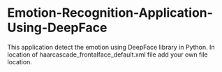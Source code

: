 # Emotion-Recognition-Application-Using-DeepFace
This application detect the emotion using DeepFace library in Python.
In location of haarcascade_frontalface_default.xml file add your own file location.
